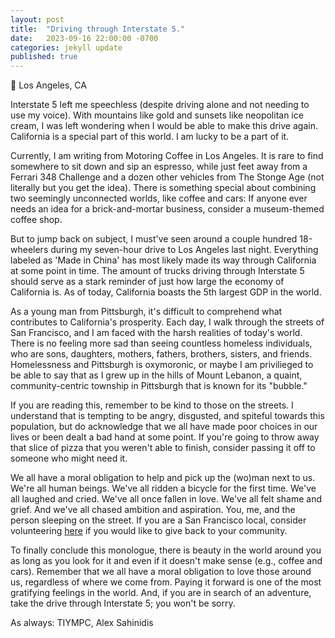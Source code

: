 ```yaml
---
layout: post
title:  "Driving through Interstate 5."
date:   2023-09-16 22:00:00 -0700
categories: jekyll update
published: true
---
```

📍 Los Angeles, CA

Interstate 5 left me speechless (despite driving alone and not needing to use my voice). With mountains like gold and sunsets like neopolitan ice cream, I was left wondering when I would be able to make this drive again. California is a special part of this world. I am lucky to be a part of it.

Currently, I am writing from Motoring Coffee in Los Angeles. It is rare to find somewhere to sit down and sip an espresso, while just feet away from a Ferrari 348 Challenge and a dozen other vehicles from The Stonge Age (not literally but you get the idea). There is something special about combining two seemingly unconnected worlds, like coffee and cars: If anyone ever needs an idea for a brick-and-mortar business, consider a museum-themed coffee shop.

But to jump back on subject, I must've seen around a couple hundred 18-wheelers during my seven-hour drive to Los Angeles last night. Everything labeled as 'Made in China' has most likely made its way through California at some point in time. The amount of trucks driving through Interstate 5 should serve as a stark reminder of just how large the economy of California is. As of today, California boasts the 5th largest GDP in the world.

As a young man from Pittsburgh, it's difficult to comprehend what contributes to California's prosperity. Each day, I walk through the streets of San Francisco, and I am faced with the harsh realities of today's world. There is no feeling more sad than seeing countless homeless individuals, who are sons, daughters, mothers, fathers, brothers, sisters, and friends. Homelessness and Pittsburgh is oxymoronic, or maybe I am privilieged to be able to say that as I grew up in the hills of Mount Lebanon, a quaint, community-centric township in Pittsburgh that is known for its "bubble."

If you are reading this, remember to be kind to those on the streets. I understand that is tempting to be angry, disgusted, and spiteful towards this population, but do acknowledge that we all have made poor choices in our lives or been dealt a bad hand at some point. If you're going to throw away that slice of pizza that you weren't able to finish, consider passing it off to someone who might need it. 

We all have a moral obligation to help and pick up the (wo)man next to us. We're all human beings. We've all ridden a bicycle for the first time. We've all laughed and cried. We've all once fallen in love. We've all felt shame and grief. And we've all chased ambition and aspiration. You, me, and the person sleeping on the street. If you are a San Francisco local, consider volunteering [here](https://www.sfmfoodbank.org/volunteer/) if you would like to give back to your community.

To finally conclude this monologue, there is beauty in the world around you as long as you look for it and even if it doesn't make sense (e.g., coffee and cars). Remember that we all have a moral obligation to love those around us, regardless of where we come from. Paying it forward is one of the most gratifying feelings in the world. And, if you are in search of an adventure, take the drive through Interstate 5; you won't be sorry.

As always: TIYMPC,
Alex Sahinidis